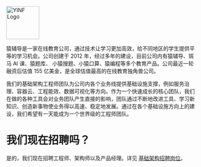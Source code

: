 <img src="/yfdinfra/team/raw/main/assets/logo-compressed.png" alt="YINF Logo" height="88">

猿辅导是一家在线教育公司，通过技术让学习更加高效，给不同地区的学生提供平等的学习机会。公司创建于 2012 年，经过多年的建设，目前公司内有猿辅导、斑马 AI 课、猿题库、 小猿搜题、小猿口算、猿编程等多个教育产品。公司最近一轮融资后估值 155 亿美金，是全球估值最高的在线教育独角兽公司。

我们的基础架构工程师团队为公司内各个业务线提供基础设施支撑，例如服务治理、容器云、工程能效、数据可视化等方向。作为一个快速成长的核心团队，我们在做的各种工具会对业务团队产生直接的影响，团队通过不断地改进工具、学习新知识、创造新事物使业务得以高速、稳定地发展。通过在各个基础设施方向上的建设，我们希望有一天能成为一个世界级的工程师团队。

# 我们现在招聘吗？

是的，我们现在招聘工程师、架构师以及产品经理。详见 [基础架构招聘岗位](jobs/)。
